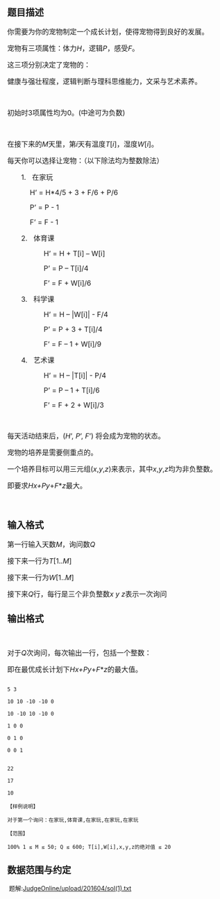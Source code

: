 ## 题目描述

<div>
 <span style="font-size: medium">你需要为你的宠物制定一个成长计划，使得宠物得到良好的发展。</span>
</div>
<div>
 <span style="font-size: medium">宠物有三项属性：体力<i>H</i>，逻辑<i>P</i>，感受<i>F</i>。</span>
</div>
<div>
 <span style="font-size: medium">这三项分别决定了宠物的：</span>
</div>
<div>
 <span style="font-size: medium">健康与强壮程度，逻辑判断与理科思维能力，文采与艺术素养。</span>
</div>
<div>
 <span style="font-size: medium"> </span>
</div>
<div>
 <span style="font-size: medium">初始时3项属性均为0。(中途可为负数)</span>
</div>
<div>
 <span style="font-size: medium"> </span>
</div>
<div>
 <span style="font-size: medium">在接下来的<i>M</i>天里，第<i>i</i>天有温度<i>T</i>[<i>i</i>]，湿度<i>W</i>[<i>i</i>]。</span>
</div>
<div>
 <span style="font-size: medium">每天你可以选择让宠物：（以下除法均为整数除法）</span>
</div>
<div style="margin: 0cm 0cm 0pt 42pt; text-indent: -18pt">
 <span style="font-size: medium">1.<span style="font: 7pt 'Times New Roman'">      </span>在家玩</span>
</div>
<div style="margin: 0cm 0cm 0pt 39pt">
 <span style="font-size: medium">H’ = H*4/5 + 3 + F/6 + P/6</span>
</div>
<div style="margin: 0cm 0cm 0pt 39pt">
 <span style="font-size: medium">P’ = P - 1</span>
</div>
<div style="margin: 0cm 0cm 0pt 39pt">
 <span style="font-size: medium">F’ = F - 1</span>
</div>
<div style="margin: 0cm 0cm 0pt 42pt; text-indent: -18pt">
 <span style="font-size: medium">2.<span style="font: 7pt 'Times New Roman'">      </span>体育课</span>
</div>
<div style="margin: 0cm 0cm 0pt 42pt; text-indent: 21pt">
 <span style="font-size: medium">H’ = H + T[i] – W[i]</span>
</div>
<div style="margin: 0cm 0cm 0pt 42pt; text-indent: 21pt">
 <span style="font-size: medium">P’ = P – T[i]/4</span>
</div>
<div style="margin: 0cm 0cm 0pt 42pt; text-indent: 21pt">
 <span style="font-size: medium">F’ = F + W[i]/6</span>
</div>
<div style="margin: 0cm 0cm 0pt 42pt; text-indent: -18pt">
 <span style="font-size: medium">3.<span style="font: 7pt 'Times New Roman'">      </span>科学课</span>
</div>
<div style="margin: 0cm 0cm 0pt 42pt; text-indent: 21pt">
 <span style="font-size: medium">H’ = H – |W[i]| - F/4</span>
</div>
<div style="margin: 0cm 0cm 0pt 42pt; text-indent: 21pt">
 <span style="font-size: medium">P’ = P + 3 + T[i]/4</span>
</div>
<div style="margin: 0cm 0cm 0pt 42pt; text-indent: 21pt">
 <span style="font-size: medium">F’ = F – 1 + W[i]/9</span>
</div>
<div style="margin: 0cm 0cm 0pt 42pt; text-indent: -18pt">
 <span style="font-size: medium">4.<span style="font: 7pt 'Times New Roman'">      </span>艺术课</span>
</div>
<div style="margin: 0cm 0cm 0pt 42pt; text-indent: 21pt">
 <span style="font-size: medium">H’ = H – |T[i]| - P/4</span>
</div>
<div style="margin: 0cm 0cm 0pt 42pt; text-indent: 21pt">
 <span style="font-size: medium">P’ = P – 1 + T[i]/6</span>
</div>
<div style="margin: 0cm 0cm 0pt 42pt; text-indent: 21pt">
 <span style="font-size: medium">F’ = F + 2 + W[i]/3</span>
</div>
<div>
 <span style="font-size: medium"> </span>
</div>
<div>
 <span style="font-size: medium">每天活动结束后，(<i>H</i>’, <i>P</i>’, <i>F</i>’) 将会成为宠物的状态。</span>
</div>
<div>
 <span style="font-size: medium">宠物的培养是需要侧重点的。</span>
</div>
<div>
 <span style="font-size: medium">一个培养目标可以用三元组(<i>x</i>,<i>y</i>,<i>z</i>)来表示，其中<i>x</i>,<i>y</i>,<i>z</i>均为非负整数。</span>
</div>
<div>
 <span style="font-size: medium">即要求<i>H</i>*<i>x</i>+<i>P</i>*<i>y</i>+<i>F</i>*<i>z</i>最大。</span>
</div>
<div>
 <span style="font-size: medium"> </span>
</div>

## 输入格式

<div>
 <span style="font-size: medium">第一行输入天数<i>M</i>，询问数<i>Q</i></span>
</div>
<div>
 <span style="font-size: medium">接下来一行为<i>T</i>[1..<i>M</i>]</span>
</div>
<div>
 <span style="font-size: medium">接下来一行为<i>W</i>[1..<i>M</i>]</span>
</div>
<div>
 <span style="font-size: medium">接下来<i>Q</i>行，每行是三个非负整数<i>x y z</i>表示一次询问</span>
</div>

## 输出格式

<div style="margin: 13pt 0cm">
  
</div>
<div>
 <span style="font-size: medium">对于<i>Q</i>次询问，每次输出一行，包括一个整数：</span>
</div>
<div>
 <span style="font-size: medium">即在最优成长计划下<i>H</i>*<i>x</i>+<i>P</i>*<i>y</i>+<i>F</i>*<i>z</i>的最大值。</span>
</div>

```input1
5 3
10 10 -10 -10 0
10 -10 10 -10 0
1 0 0
0 1 0
0 0 1
```
```output1
22
17
10
【样例说明】
对于第一个询问：在家玩,体育课,在家玩,在家玩,在家玩
【范围】
100% 1 ≤ M ≤ 50; Q ≤ 600; T[i],W[i],x,y,z的绝对值 ≤ 20
```
## 数据范围与约定

<p> 题解:<a href="https://darkbzoj.cc/JudgeOnline/upload/201604/sol(1).txt">JudgeOnline/upload/201604/sol(1).txt</a></p>

